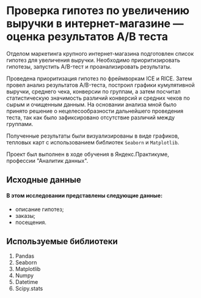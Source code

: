 # Проверка гипотез по увеличению выручки в интернет-магазине — оценка результатов A/B теста

Отделом маркетинга крупного интернет-магазина подготовлен список гипотез для увеличения выручки. Необходимо приоритизировать гипотезы, запустить A/B-тест и проанализировать результаты.

Проведена приоритизация гипотез по фреймворкам ICE и RICE. Затем провел анализ результатов A/B-теста, 
построил графики кумулятивной выручки, среднего чека, конверсии по группам, а затем посчитал статистическую значимость различий конверсий 
и средних чеков по сырым и очищенным данным. На основании анализа мной было принято решение о нецелесообразности дальнейшего проведения теста, так как 
было зафиксировано отсутствие различий между группами. 

Полученные результаты были визуализированы в виде графиков, тепловых карт с использованием библиотек `Seaborn` и `Matplotlib`.

Проект был выполнен в ходе обучения в Яндекс.Практикуме, профессии "Аналитик данных".

## Исходные данные

#### В этом исследовании представлены следующие данные:

* описание гипотез;
* заказы;
* посещения.

## Используемые библиотеки

1. Pandas
2. Seaborn
3. Matplotlib
4. Numpy
5. Datetime
6. Scipy.stats
